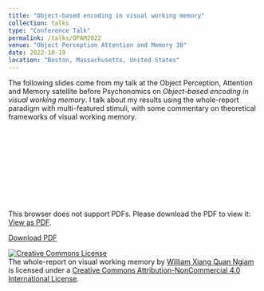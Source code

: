 ```yaml
---
title: "Object-based encoding in visual working memory"
collection: talks
type: "Conference Talk"
permalink: /talks/OPAM2022
venue: "Object Perception Attention and Memory 30"
date: 2022-10-19
location: "Boston, Massachusetts, United States"
---
```


The following slides come from my talk at the Object Perception, Attention and Memory satellite before Psychonomics on *Object-based encoding in visual working memory*. I talk about my results using the whole-report paradigm with multi-featured stimuli, with some commentary on theoretical frameworks of visual working memory.

<object data="https://williamngiam.github.io/files/OPAM2022.pdf" type="application/pdf" width="700px" height="584px">
    <embed src="https://williamngiam.github.io/files/OPAM2022.pdf">
        <p>This browser does not support PDFs. Please download the PDF to view it: <a href="https://williamngiam.github.io/files/OPAM2022.pdf">View as PDF</a>.</p>
    </embed>
</object>

<u><a href="https://williamngiam.github.io/files/OPAM2022.pdf">Download PDF</a></u>

<a rel="license" href="http://creativecommons.org/licenses/by-nc/4.0/"><img alt="Creative Commons License" style="border-width:0" src="https://i.creativecommons.org/l/by-nc/4.0/88x31.png" /></a><br /><span xmlns:dct="http://purl.org/dc/terms/" property="dct:title">The whole-report on visual working memory</span> by <a xmlns:cc="http://creativecommons.org/ns#" href="https://williamngiam.github.io/talks/OPAM2022" property="cc:attributionName" rel="cc:attributionURL">William Xiang Quan Ngiam</a> is licensed under a <a rel="license" href="http://creativecommons.org/licenses/by-nc/4.0/">Creative Commons Attribution-NonCommercial 4.0 International License</a>.
